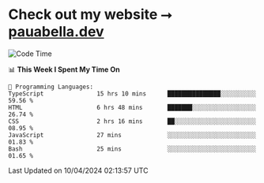 # Check out my website ⭢ [pauabella.dev](https://pauabella.dev)

<!--START_SECTION:waka-->
![Code Time](http://img.shields.io/badge/Code%20Time-3%2C193%20hrs%2045%20mins-blue)

📊 **This Week I Spent My Time On** 

```text
💬 Programming Languages: 
TypeScript               15 hrs 10 mins      ███████████████░░░░░░░░░░   59.56 % 
HTML                     6 hrs 48 mins       ███████░░░░░░░░░░░░░░░░░░   26.74 % 
CSS                      2 hrs 16 mins       ██░░░░░░░░░░░░░░░░░░░░░░░   08.95 % 
JavaScript               27 mins             ░░░░░░░░░░░░░░░░░░░░░░░░░   01.83 % 
Bash                     25 mins             ░░░░░░░░░░░░░░░░░░░░░░░░░   01.65 % 
```


 Last Updated on 10/04/2024 02:13:57 UTC
<!--END_SECTION:waka-->
